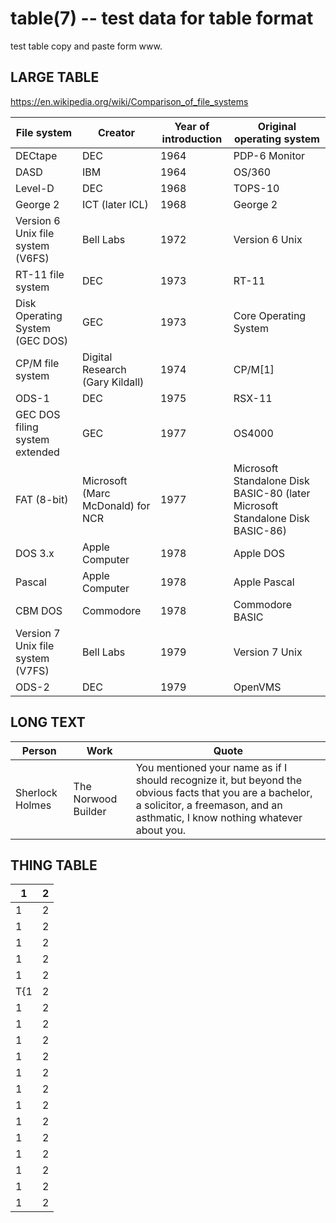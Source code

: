 table(7) -- test data for table format
======================================

test table copy and paste form www.

LARGE TABLE
-----------

<https://en.wikipedia.org/wiki/Comparison_of_file_systems>

File system |Creator |Year of introduction |Original operating system
------------|--------|---------------------|---------------
DECtape |DEC |1964 |PDP-6 Monitor
DASD |IBM |1964 |OS/360
Level-D |DEC |1968 |TOPS-10
George 2 |ICT (later ICL) |1968 |George 2
Version 6 Unix file system (V6FS) |Bell Labs |1972 |Version 6 Unix
RT-11 file system |DEC |1973 |RT-11
Disk Operating System (GEC DOS) |GEC |1973 |Core Operating System
CP/M file system |Digital Research (Gary Kildall) |1974 |CP/M[1]
ODS-1 |DEC |1975 |RSX-11
GEC DOS filing system extended |GEC |1977 |OS4000
FAT (8-bit) |Microsoft (Marc McDonald) for NCR |1977 |Microsoft Standalone Disk BASIC-80 (later Microsoft Standalone Disk BASIC-86)
DOS 3.x |Apple Computer |1978 |Apple DOS
Pascal |Apple Computer |1978 |Apple Pascal
CBM DOS |Commodore |1978 |Commodore BASIC
Version 7 Unix file system (V7FS) |Bell Labs |1979 |Version 7 Unix
ODS-2 |DEC |1979 |OpenVMS

LONG TEXT
---------

Person|Work|Quote
-|-|-
Sherlock Holmes|The Norwood Builder| You mentioned your name as if I should recognize it, but beyond the obvious facts that you are a bachelor, a solicitor, a freemason, and an asthmatic, I know nothing whatever about you.

THING TABLE
-----------

1|2
-|-
1|2
1|2
1|2
1|2
1|2
T{1|2
1|2
1|2
1|2
1|2
1|2
1|2
1|2
1|2
1|2
1|2
1|2
1|2
1|2
